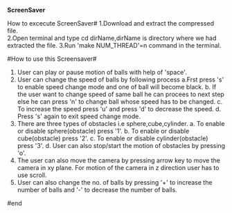 **ScreenSaver**

How to excecute ScreenSaver#
1.Download and extract the compressed file.\
2.Open terminal and type cd dirName,dirName is directory where we had extracted the file.
3.Run 'make NUM_THREAD'=n command in the terminal.


#How to use this Screensaver#
1. User can play or pause motion of balls with help of 'space'.
2. User can change the speed of balls by following process 
   a.Frst press 's' to enable speed change mode and one of ball will become black.
   b. If the user want to change speed of same ball he can procees to next step else he can press 'n' to change ball whose speed               has to be changed.
   c.  To increase the speed press 'u' and press 'd' to decrease the speed.
   d. Press 's' again to exit speed change mode.
3. There are three types of obstacles i.e sphere,cube,cylinder.
   a.  To enable or disable sphere(obstacle) press '1'.
   b.  To enable or disable cube(obstacle) press '2'.
   c.  To enable or disable cylinder(obstacle) press '3'.
   d.  User can also stop/start the motion of obstacles by pressing 'o'.
4. The user can also move the camera by pressing arrow key to move the camera in xy plane. For motion of the camera in z direction user has to  use scroll.
5. User can also change the no. of balls by pressing '+' to increase the number of balls and '-' to decrease the number of balls.


#end
